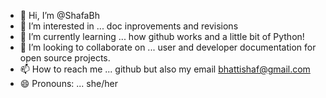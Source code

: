 - 👋 Hi, I’m @ShafaBh
- 👀 I’m interested in ... doc inprovements and revisions
- 🌱 I’m currently learning ... how github works and a little bit of Python!
- 💞️ I’m looking to collaborate on ... user and developer documentation for open source projects.
- 📫 How to reach me ... github but also my email bhattishaf@gmail.com
- 😄 Pronouns: ... she/her

<!---
ShafaBh/ShafaBh is a ✨ special ✨ repository because its `README.md` (this file) appears on your GitHub profile.
You can click the Preview link to take a look at your changes.
--->
